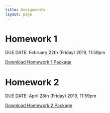 ```yaml
---
title: Assignments
layout: page
---
```


# Homework 1
DUE DATE: February 22th (Friday) 2019, 11:59pm

[Download Homework 1 Package](files/cbb752b19_hw1.zip)

# Homework 2
DUE DATE: April 28th (Friday) 2019, 11:59pm

[Download Homework 2 Package](files/cbb752b19_hw2.zip)

